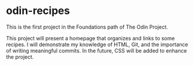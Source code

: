 # odin-recipes

This is the first project in the Foundations path of The Odin Project.

This project will present a homepage that organizes and links to some recipes.
I will demonstrate my knowledge of HTML, Git, and the importance of writing meaningful commits. In the future, CSS will be added to enhance the project.